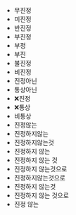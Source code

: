 - 무진정
- 미진정
- 반진정
- 부진정
- 부정
- 부진
- 불진정
- 비진정
- 진정아닌
- 통상아닌
- ❌진정
- ❌통상
- 비통상
- 진정않는
- 진정하지않는
- 진정하지않는것
- 진정하지 않는
- 진정하지 않는 것
- 진정하지 않는것으로
- 진정하지않는것으로
- 진정하지 않는것
- 진정하지 않는 것으로
- 진정 않는
